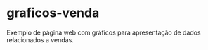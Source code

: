 # graficos-venda
Exemplo de página web com gráficos para apresentação de dados relacionados a vendas.
